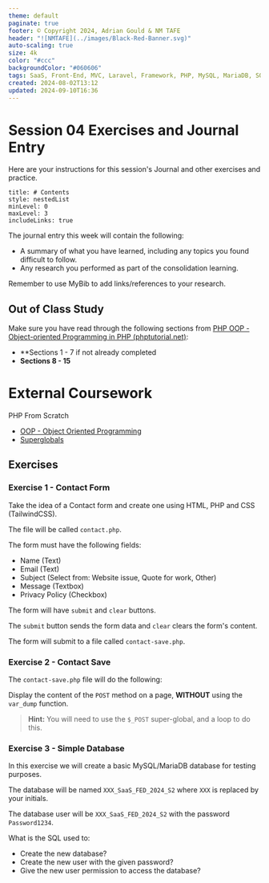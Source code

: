 ```yaml
---
theme: default
paginate: true
footer: © Copyright 2024, Adrian Gould & NM TAFE
header: "![NMTAFE](../images/Black-Red-Banner.svg)"
auto-scaling: true
size: 4k
color: "#ccc"
backgroundColor: "#060606"
tags: SaaS, Front-End, MVC, Laravel, Framework, PHP, MySQL, MariaDB, SQLite, Testing, Unit Testing, Feature Testing, PEST
created: 2024-08-02T13:12
updated: 2024-09-10T16:36
---
```


# Session 04 Exercises and Journal Entry

Here are your instructions for this session's Journal and other exercises and practice.

```table-of-contents
title: # Contents
style: nestedList
minLevel: 0
maxLevel: 3
includeLinks: true
```
The journal entry this week will contain the following:

- A summary of what you have learned, including any topics you found difficult to follow.
- Any research you performed as part of the consolidation learning.

Remember to use MyBib to add links/references to your research.

## Out of Class Study

Make sure you have read through the following sections from [PHP OOP - Object-oriented Programming in PHP (phptutorial.net)](https://www.phptutorial.net/php-oop/):

- **Sections 1 - 7 if not already completed
- **Sections 8 - 15**

# External Coursework

PHP From Scratch
- [OOP - Object Oriented Programming](https://www.traversymedia.com/products/php-from-scratch-beginner-to-advanced/categories/2154265677)
- [Superglobals](https://www.traversymedia.com/products/php-from-scratch-beginner-to-advanced/categories/2154265741)



## Exercises

### Exercise 1 - Contact Form

Take the idea of a Contact form and create one using HTML, 
PHP and CSS (TailwindCSS).

The file will be called `contact.php`.

The form must have the following fields:

- Name (Text)
- Email (Text)
- Subject (Select from: Website issue, Quote for work, Other)
- Message (Textbox)
- Privacy Policy (Checkbox)

The form will have `submit` and `clear` buttons.

The `submit` button sends the form data and `clear` clears 
the form's content.

The form will submit to a file called `contact-save.php`.

### Exercise 2 - Contact Save

The `contact-save.php` file will do the following:

Display the content of the `POST` method on a page, **WITHOUT** using the
`var_dump` function.

> **Hint:**
> You will need to use the `$_POST` super-global, and a loop to do this.

### Exercise 3 - Simple Database

In this exercise we will create a basic MySQL/MariaDB database
for testing purposes.

The database will be named `XXX_SaaS_FED_2024_S2` where `XXX` is replaced
by your initials.

The database user will be `XXX_SaaS_FED_2024_S2` with the 
password `Password1234`.

What is the SQL used to:

- Create the new database?
- Create the new user with the given password?
- Give the new user permission to access the database?
